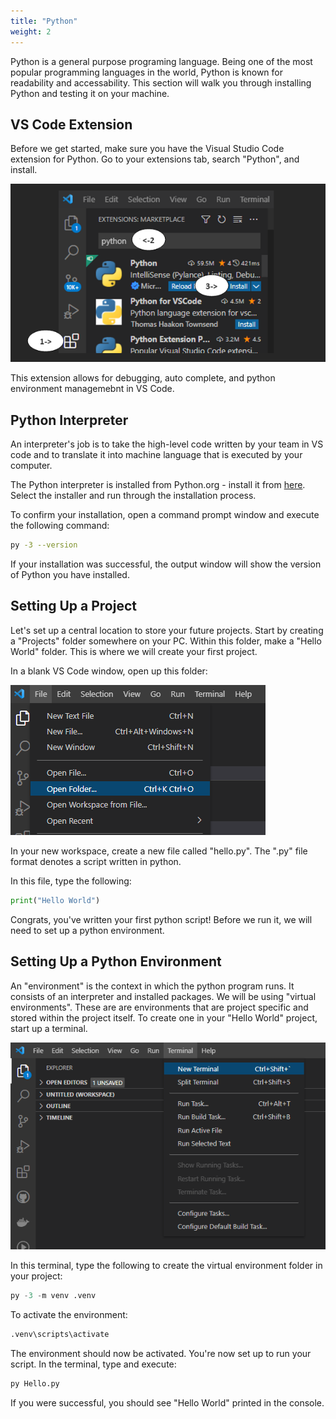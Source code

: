 ```yaml
---
title: "Python"
weight: 2
---
```


Python is a general purpose programing language. Being one of the most popular programming languages in the world, Python is known for readability and accessability. This section will walk you through installing Python and testing it on your machine.

## VS Code Extension

Before we get started, make sure you have the Visual Studio Code extension for Python. Go to your extensions tab, search "Python", and install.

![Installing the Python Extension in VS Code](PythonPic1.png)

This extension allows for debugging, auto complete, and python environment managemebnt in VS Code.

## Python Interpreter

An interpreter's job is to take the high-level code written by your team in VS code and to translate it into machine language that is executed by your computer.

The Python interpreter is installed from Python.org - install it from [here](https://www.python.org/downloads/release/python-3912/). Select the installer and run through the installation process.

To confirm your installation, open a command prompt window and execute the following command:

```bash
py -3 --version
```

If your installation was successful, the output window will show the version of Python you have installed.


## Setting Up a Project

Let's set up a central location to store your future projects. Start by creating a "Projects" folder somewhere on your PC. Within this folder, make a "Hello World" folder. This is where we will create your first project.

In a blank VS Code window, open up this folder:

![Opening a new folder from file](PythonPic2.png)

In your new workspace, create a new file called "hello.py". The ".py" file format denotes a script written in python.

In this file, type the following:


```python
print("Hello World")
```

Congrats, you've written your first python script! Before we run it, we will need to set up a python environment.

## Setting Up a Python Environment

An "environment" is the context in which the python program runs. It consists of an interpreter and installed packages. We will be using "virtual environments". These are are environments that are project specific and stored within the project itself. To create one in your "Hello World" project, start up a terminal.

![Opening a new terminal in VS Code](PythonPic3.png)

In this terminal, type the following to create the virtual environment folder in your project:

```python
py -3 -m venv .venv
```

To activate the environment:

```python
.venv\scripts\activate
```

The environment should now be activated. You're now set up to run your script. In the terminal, type and execute:

```python
py Hello.py
```

If you were successful, you should see "Hello World" printed in the console.